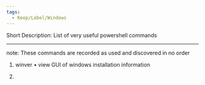 ```yaml
---
tags:
  - Keep/Label/Windows
---
```


Short Description:    List of very useful powershell commands


___________________________________________________________________________

note: These commands are recorded as used and discovered in no order


1) winver
     • view GUI of windows installation information


2) 